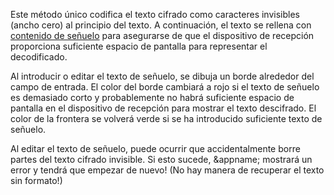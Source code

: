 Este método único codifica el texto cifrado como caracteres invisibles (ancho cero) al principio del texto.
A continuación, el texto se rellena con [contenido de señuelo](/setup#main_decoy) para asegurarse de que el dispositivo de recepción proporciona suficiente espacio de pantalla para representar el decodificado.

<a name="insufficientpadding"></a>
Al introducir o editar el texto de señuelo, se dibuja un borde alrededor del campo de entrada.
El color del borde cambiará a rojo si el texto de señuelo es demasiado corto y probablemente no habrá suficiente espacio de pantalla en el dispositivo de recepción para mostrar el texto descifrado. El color de la frontera se volverá verde si se ha introducido suficiente texto de señuelo.

<a name="corrupted"></a>
Al editar el texto de señuelo, puede ocurrir que accidentalmente borre partes del texto cifrado invisible. Si esto sucede, &appname; mostrará un error y tendrá que empezar de nuevo! (No hay manera de recuperar el texto sin formato!)
